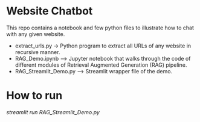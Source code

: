 # Website Chatbot

This repo contains a notebook and few python files to illustrate how to chat with any given website.

- extract_urls.py -> Python program to extract all URLs of any website in recursive manner.
- RAG_Demo.ipynb --> Jupyter notebook that walks through the code of different modules of Retrieval Augmented Generation (RAG) pipeline.
- RAG_Streamlit_Demo.py --> Streamlit wrapper file of the demo.

# How to run
_streamlit run RAG_Streamlit_Demo.py_

